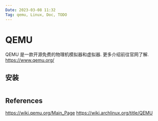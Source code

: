 ```yaml
---
Date: 2023-03-08 11:32
Tag: qemu, Linux, Doc, TODO
---
```


# QEMU

QEMU 是一款开源免费的物理机模拟器和虚拟器. 更多介绍前往官网了解. <https://www.qemu.org/>

## 安装

```shell

```

## References

<https://wiki.qemu.org/Main_Page>
<https://wiki.archlinux.org/title/QEMU>
